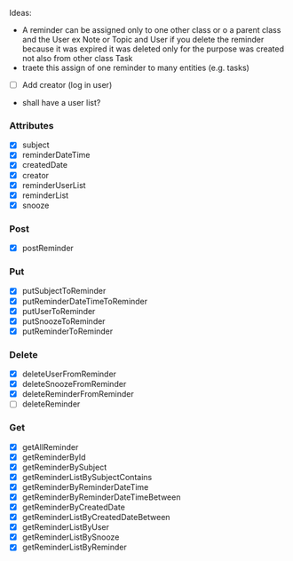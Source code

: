 Ideas:

- A reminder can be assigned only to one other class or o a parent class and the User ex Note or Topic and User
  if you delete the reminder because it was expired it was deleted only for the purpose was created not also from other
  class Task
- traete this assign of one reminder to many entities (e.g. tasks)
- [ ] Add creator (log in user)
- shall have a user list?

### Attributes

- [x] subject
- [x] reminderDateTime
- [x] createdDate
- [x] creator
- [x] reminderUserList
- [x] reminderList
- [x] snooze

### Post

- [x] postReminder

### Put

- [x] putSubjectToReminder
- [x] putReminderDateTimeToReminder
- [x] putUserToReminder
- [x] putSnoozeToReminder
- [x] putReminderToReminder

### Delete

- [x] deleteUserFromReminder
- [x] deleteSnoozeFromReminder
- [x] deleteReminderFromReminder
- [ ] deleteReminder

### Get

- [x] getAllReminder
- [x] getReminderById
- [x] getReminderBySubject
- [x] getReminderListBySubjectContains
- [x] getReminderByReminderDateTime
- [x] getReminderByReminderDateTimeBetween
- [x] getReminderByCreatedDate
- [x] getReminderListByCreatedDateBetween
- [x] getReminderListByUser
- [x] getReminderListBySnooze
- [x] getReminderListByReminder